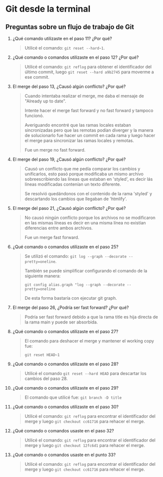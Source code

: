 # Git desde la terminal

## Preguntas sobre un flujo de trabajo de Git

1. ¿Qué comando utilizaste en el paso 11? ¿Por qué?

   > Utilicé el comando: `git reset --hard~1`.

2. ¿Qué comando o comandos utilizaste en el paso 12? ¿Por qué?

   > Utilicé el comando: `git reflog` para obtener el identificador del último commit, luego `git reset --hard a9b2745` para moverme a ese commit.

3. El merge del paso 13, ¿Causó algún conflicto? ¿Por qué?

   > Cuando intentaba realizar el merge, me daba el mensaje de "Already up to date".
   >
   > Intente hacer el merge fast forward y no fast forward y tampoco funcionó.
   >
   > Averiguando encontré que las ramas locales estaban sincronizadas pero que las remotas podían diverger y la manera de solucionarlo fue hacer un commit en cada rama y luego hacer el merge para sincronizar las ramas locales y remotas.
   >
   > Fue un merge no fast forward.

4. El merge del paso 19, ¿Causó algún conflicto? ¿Por qué?

   > Causó un conflicto que me pedía comparar los cambios y unificarlos, esto pasó porque modificaba un mismo archivo sobreescribiendo las líneas que estaban en 'styled', es decir lás líneas modificadas contenían un texto diferente.
   >
   > Se resolvió quedándonos con el contenido de la rama 'styled' y descartando los cambios que llegaban de 'htmlify'.

5. El merge del paso 21, ¿Causó algún conflicto? ¿Por qué?

   > No causó ningún conflicto porque los archivos no se modificaron en las mismas líneas es decir en una misma línea no existían diferencias entre ambos archivos.
   >
   > Fue un merge fast forward.

6. ¿Qué comando o comandos utilizaste en el paso 25?

   > Se utilizó el comando: `git log --graph --decorate --pretty=oneline`.
   >
   > También se puede simplificar configurando el comando de la siguiente manera:
   >
   > `git config alias.graph "log --graph --decorate --pretty=oneline`
   >
   > De esta forma bastaría con ejecutar git graph.

7. El merge del paso 26, ¿Podría ser fast forward? ¿Por qué?

   > Podría ser fast forward debido a que la rama title es hija directa de la rama main y puede ser absorbida.

8. ¿Qué comando o comandos utilizaste en el paso 27?
   > El comando para deshacer el merge y mantener el working copy fue:
   >
   > `git reset HEAD~1`
9. ¿Qué comando o comandos utilizaste en el paso 28?

   > Utilicé el comando `git reset --hard HEAD` para descartar los cambios del paso 28.

10. ¿Qué comando o comandos utilizaste en el paso 29?

    > El comando que utilicé fue: `git branch -D title`

11. ¿Qué comando o comandos utilizaste en el paso 30?

    > Utilicé el comando: `git reflog` para encontrar el identificador del merge y luego `git checkout cc61716` para rehacer el merge.

12. ¿Qué comando o comandos usaste en el paso 32?

    > Utilicé el comando: `git reflog` para encontrar el identificador del merge y luego `git checkout 12fc6d1` para rehacer el merge.

13. ¿Qué comando o comandos usaste en el punto 33?
    > Utilicé el comando: `git reflog` para encontrar el identificador del merge y luego `git checkout cc61716` para rehacer el merge.
